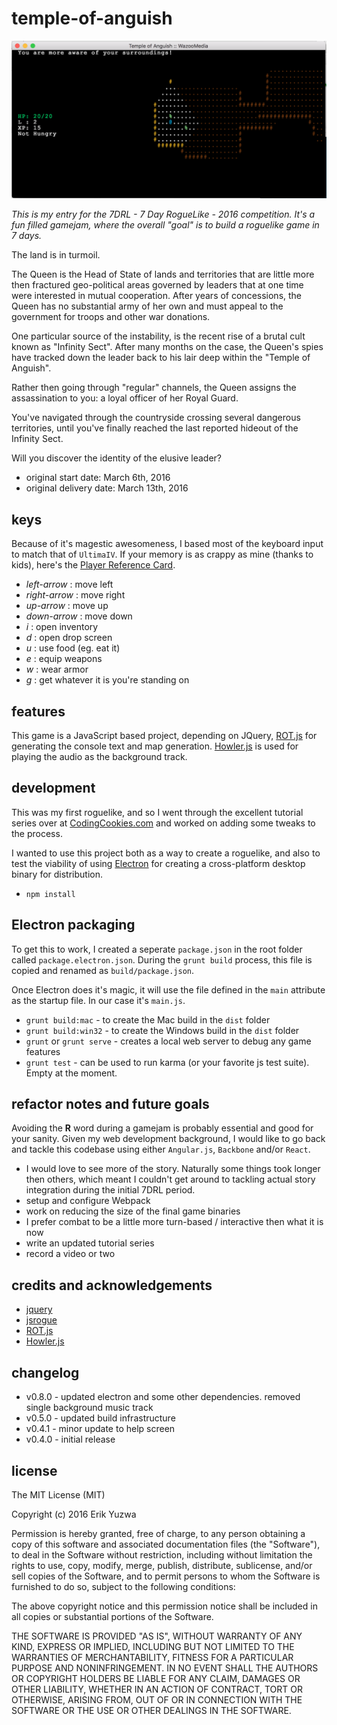 # temple-of-anguish

![explore and survive the temple](/screenshot.png)

*This is my entry for the 7DRL - 7 Day RogueLike - 2016 competition. It's a fun filled gamejam, where the overall
"goal" is to build a roguelike game in 7 days.*

The land is in turmoil. 

The Queen is the Head of State of lands and territories that are little more then fractured 
geo-political areas governed by leaders that at one time were interested in mutual cooperation. After years of 
concessions, the Queen has no substantial army of her own and must appeal to the government for troops and other war 
donations.

One particular source of the instability, is the recent rise of a brutal cult known as "Infinity Sect". After many 
months on the case, the Queen's spies have tracked down the leader back to his lair deep within the "Temple of Anguish".

Rather then going through "regular" channels, the Queen assigns the assassination to you: a loyal officer of her Royal Guard.

You've navigated through the countryside crossing several dangerous territories, until you've finally reached the last 
reported hideout of the Infinity Sect.

Will you discover the identity of the elusive leader?

* original start date: March 6th, 2016
* original delivery date: March 13th, 2016

## keys

Because of it's magestic awesomeness, I based most of the keyboard input to match that of `UltimaIV`. If your memory
is as crappy as mine (thanks to kids), here's the [Player Reference Card](https://paradroid.automac.se/u4/refguide/refguide.html).

* *left-arrow* : move left
* *right-arrow* : move right
* *up-arrow* : move up
* *down-arrow* : move down
* *i* : open inventory
* *d* : open drop screen
* *u* : use food (eg. eat it)
* *e* : equip weapons
* *w* : wear armor
* *g* : get whatever it is you're standing on


## features

This game is a JavaScript based project, depending on JQuery, [ROT.js](https://github.com/ondras/rot.js) for
generating the console text and map generation. 
[Howler.js](http://goldfirestudios.com/blog/104/howler.js-Modern-Web-Audio-Javascript-Library) 
is used for playing the audio as the background track.

## development

This was my first roguelike, and so I went through the excellent tutorial series over at 
[CodingCookies.com](http://www.codingcookies.com/2013/04/01/building-a-roguelike-in-javascript-part-1/) and worked on
adding some tweaks to the process.

I wanted to use this project both as a way to create a roguelike, and also to test the viability of using [Electron](http://electron.atom.io/)
for creating a cross-platform desktop binary for distribution.

* `npm install`

## Electron packaging

To get this to work, I created a seperate `package.json` in the root folder called `package.electron.json`. During
the `grunt build` process, this file is copied and renamed as `build/package.json`. 

Once Electron does it's magic, it will use the file defined in the `main` attribute as the startup file. In our
case it's `main.js`.

* `grunt build:mac` - to create the Mac build in the `dist` folder
* `grunt build:win32` - to create the Windows build in the `dist` folder
* `grunt` or `grunt serve` - creates a local web server to debug any game features
* `grunt test` - can be used to run karma (or your favorite js test suite). Empty at the moment.

## refactor notes and future goals

Avoiding the **R** word during a gamejam is probably essential and good for your sanity. Given my web development
background, I would like to go back and tackle this codebase using either `Angular.js`, `Backbone` and/or `React`.

* I would love to see more of the story. Naturally some things took longer then others, which meant I couldn't get
around to tackling actual story integration during the initial 7DRL period.
* setup and configure Webpack
* work on reducing the size of the final game binaries
* I prefer combat to be a little more turn-based / interactive then what it is now
* write an updated tutorial series
* record a video or two

## credits and acknowledgements

* [jquery](https://jquery.com/)
* [jsrogue](https://github.com/jokeofweek/jsrogue)
* [ROT.js](http://ondras.github.io/rot.js/hp/)
* [Howler.js](http://goldfirestudios.com/blog/104/howler.js-Modern-Web-Audio-Javascript-Library)

## changelog

* v0.8.0 - updated electron and some other dependencies. removed single background music track
* v0.5.0 - updated build infrastructure
* v0.4.1 - minor update to help screen
* v0.4.0 - initial release
## license

The MIT License (MIT)

Copyright (c) 2016 Erik Yuzwa

Permission is hereby granted, free of charge, to any person obtaining a copy
of this software and associated documentation files (the "Software"), to deal
in the Software without restriction, including without limitation the rights
to use, copy, modify, merge, publish, distribute, sublicense, and/or sell
copies of the Software, and to permit persons to whom the Software is
furnished to do so, subject to the following conditions:

The above copyright notice and this permission notice shall be included in all
copies or substantial portions of the Software.

THE SOFTWARE IS PROVIDED "AS IS", WITHOUT WARRANTY OF ANY KIND, EXPRESS OR
IMPLIED, INCLUDING BUT NOT LIMITED TO THE WARRANTIES OF MERCHANTABILITY,
FITNESS FOR A PARTICULAR PURPOSE AND NONINFRINGEMENT. IN NO EVENT SHALL THE
AUTHORS OR COPYRIGHT HOLDERS BE LIABLE FOR ANY CLAIM, DAMAGES OR OTHER
LIABILITY, WHETHER IN AN ACTION OF CONTRACT, TORT OR OTHERWISE, ARISING FROM,
OUT OF OR IN CONNECTION WITH THE SOFTWARE OR THE USE OR OTHER DEALINGS IN THE
SOFTWARE.

